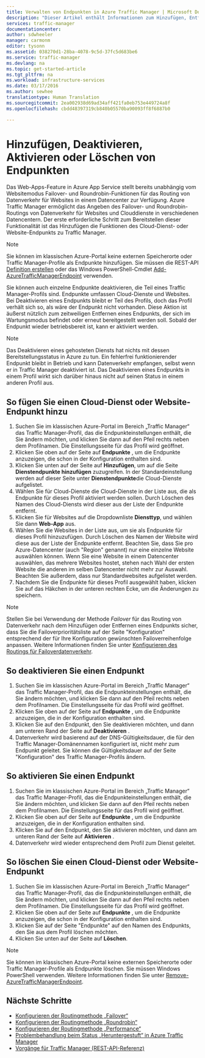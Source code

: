 ```yaml
---
title: Verwalten von Endpunkten in Azure Traffic Manager | Microsoft Docs
description: "Dieser Artikel enthält Informationen zum Hinzufügen, Entfernen, Aktivieren und Deaktivieren von Endpunkten in Azure Traffic Manager."
services: traffic-manager
documentationcenter: 
author: sdwheeler
manager: carmonm
editor: tysonn
ms.assetid: 038270d1-28ba-4078-9c5d-37fc5d683be6
ms.service: traffic-manager
ms.devlang: na
ms.topic: get-started-article
ms.tgt_pltfrm: na
ms.workload: infrastructure-services
ms.date: 03/17/2016
ms.author: sewhee
translationtype: Human Translation
ms.sourcegitcommit: 2ea002938d69ad34aff421fa0eb753e449724a8f
ms.openlocfilehash: cbdd48397319cb840b05570ba90093ff8f6887b0

---
```


# <a name="add-disable-enable-or-delete-endpoints"></a>Hinzufügen, Deaktivieren, Aktivieren oder Löschen von Endpunkten

Das Web-Apps-Feature in Azure App Service stellt bereits unabhängig vom Websitemodus Failover- und Roundrobin-Funktionen für das Routing von Datenverkehr für Websites in einem Datencenter zur Verfügung. Azure Traffic Manager ermöglicht das Angeben des Failover- und Roundrobin-Routings von Datenverkehr für Websites und Clouddienste in verschiedenen Datencentern. Der erste erforderliche Schritt zum Bereitstellen dieser Funktionalität ist das Hinzufügen die Funktionen des Cloud-Dienst- oder Website-Endpunkts zu Traffic Manager.

> [!NOTE]
> Sie können im klassischen Azure-Portal keine externen Speicherorte oder Traffic Manager-Profile als Endpunkte hinzufügen. Sie müssen die REST-API [Definition erstellen](http://go.microsoft.com/fwlink/p/?LinkId=400772) oder das Windows PowerShell-Cmdlet [Add-AzureTrafficManagerEndpoint](http://go.microsoft.com/fwlink/p/?LinkId=400774) verwenden.

Sie können auch einzelne Endpunkte deaktivieren, die Teil eines Traffic Manager-Profils sind. Endpunkte umfassen Cloud-Dienste und Websites. Bei Deaktivieren eines Endpunkts bleibt er Teil des Profils, doch das Profil verhält sich so, als wäre der Endpunkt nicht vorhanden. Diese Aktion ist äußerst nützlich zum zeitweiligen Entfernen eines Endpunkts, der sich im Wartungsmodus befindet oder erneut bereitgestellt werden soll. Sobald der Endpunkt wieder betriebsbereit ist, kann er aktiviert werden.

> [!NOTE]
> Das Deaktivieren eines gehosteten Diensts hat nichts mit dessen Bereitstellungsstatus in Azure zu tun. Ein fehlerfrei funktionierender Endpunkt bleibt in Betrieb und kann Datenverkehr empfangen, selbst wenn er in Traffic Manager deaktiviert ist. Das Deaktivieren eines Endpunkts in einem Profil wirkt sich darüber hinaus nicht auf seinen Status in einem anderen Profil aus.

## <a name="to-add-a-cloud-service-or-website-endpoint"></a>So fügen Sie einen Cloud-Dienst oder Website-Endpunkt hinzu

1. Suchen Sie im klassischen Azure-Portal im Bereich „Traffic Manager“ das Traffic Manager-Profil, das die Endpunkteinstellungen enthält, die Sie ändern möchten, und klicken Sie dann auf den Pfeil rechts neben dem Profilnamen. Die Einstellungsseite für das Profil wird geöffnet.
2. Klicken Sie oben auf der Seite auf **Endpunkte** , um die Endpunkte anzuzeigen, die schon in der Konfiguration enthalten sind.
3. Klicken Sie unten auf der Seite auf **Hinzufügen**, um auf die Seite **Dienstendpunkte hinzufügen** zuzugreifen. In der Standardeinstellung werden auf dieser Seite unter **Dienstendpunkte**die Cloud-Dienste aufgelistet.
4. Wählen Sie für Cloud-Dienste die Cloud-Dienste in der Liste aus, die als Endpunkte für dieses Profil aktiviert werden sollen. Durch Löschen des Namen des Cloud-Diensts wird dieser aus der Liste der Endpunkte entfernt.
5. Klicken Sie für Websites auf die Dropdownliste **Diensttyp**, und wählen Sie dann **Web-App** aus.
6. Wählen Sie die Websites in der Liste aus, um sie als Endpunkte für dieses Profil hinzuzufügen. Durch Löschen des Namen der Website wird diese aus der Liste der Endpunkte entfernt. Beachten Sie, dass Sie pro Azure-Datencenter (auch "Region" genannt) nur eine einzelne Website auswählen können. Wenn Sie eine Website in einem Datencenter auswählen, das mehrere Websites hostet, stehen nach Wahl der ersten Website die anderen im selben Datencenter nicht mehr zur Auswahl. Beachten Sie außerdem, dass nur Standardwebsites aufgelistet werden.
7. Nachdem Sie die Endpunkte für dieses Profil ausgewählt haben, klicken Sie auf das Häkchen in der unteren rechten Ecke, um die Änderungen zu speichern.

> [!NOTE]
> Stellen Sie bei Verwendung der Methode *Failover* für das Routing von Datenverkehr nach dem Hinzufügen oder Entfernen eines Endpunkts sicher, dass Sie die Failoverprioritätsliste auf der Seite "Konfiguration" entsprechend der für Ihre Konfiguration gewünschten Failoverreihenfolge anpassen. Weitere Informationen finden Sie unter [Konfigurieren des Routings für Failoverdatenverkehr](traffic-manager-configure-failover-routing-method.md).

## <a name="to-disable-an-endpoint"></a>So deaktivieren Sie einen Endpunkt

1. Suchen Sie im klassischen Azure-Portal im Bereich „Traffic Manager“ das Traffic Manager-Profil, das die Endpunkteinstellungen enthält, die Sie ändern möchten, und klicken Sie dann auf den Pfeil rechts neben dem Profilnamen. Die Einstellungsseite für das Profil wird geöffnet.
2. Klicken Sie oben auf der Seite auf **Endpunkte** , um die Endpunkte anzuzeigen, die in der Konfiguration enthalten sind.
3. Klicken Sie auf den Endpunkt, den Sie deaktivieren möchten, und dann am unteren Rand der Seite auf **Deaktivieren** .
4. Datenverkehr wird basierend auf der DNS-Gültigkeitsdauer, die für den Traffic Manager-Domänennamen konfiguriert ist, nicht mehr zum Endpunkt geleitet. Sie können die Gültigkeitsdauer auf der Seite "Konfiguration" des Traffic Manager-Profils ändern.

## <a name="to-enable-an-endpoint"></a>So aktivieren Sie einen Endpunkt

1. Suchen Sie im klassischen Azure-Portal im Bereich „Traffic Manager“ das Traffic Manager-Profil, das die Endpunkteinstellungen enthält, die Sie ändern möchten, und klicken Sie dann auf den Pfeil rechts neben dem Profilnamen. Die Einstellungsseite für das Profil wird geöffnet.
2. Klicken Sie oben auf der Seite auf **Endpunkte** , um die Endpunkte anzuzeigen, die in der Konfiguration enthalten sind.
3. Klicken Sie auf den Endpunkt, den Sie aktivieren möchten, und dann am unteren Rand der Seite auf **Aktivieren** .
4. Datenverkehr wird wieder entsprechend dem Profil zum Dienst geleitet.

## <a name="to-delete-a-cloud-service-or-website-endpoint"></a>So löschen Sie einen Cloud-Dienst oder Website-Endpunkt

1. Suchen Sie im klassischen Azure-Portal im Bereich „Traffic Manager“ das Traffic Manager-Profil, das die Endpunkteinstellungen enthält, die Sie ändern möchten, und klicken Sie dann auf den Pfeil rechts neben dem Profilnamen. Die Einstellungsseite für das Profil wird geöffnet.
2. Klicken Sie oben auf der Seite auf **Endpunkte** , um die Endpunkte anzuzeigen, die schon in der Konfiguration enthalten sind.
3. Klicken Sie auf der Seite "Endpunkte" auf den Namen des Endpunkts, den Sie aus dem Profil löschen möchten.
4. Klicken Sie unten auf der Seite auf **Löschen**.

> [!NOTE]
> Sie können im klassischen Azure-Portal keine externen Speicherorte oder Traffic Manager-Profile als Endpunkte löschen. Sie müssen Windows PowerShell verwenden. Weitere Informationen finden Sie unter [Remove-AzureTrafficManagerEndpoint](https://msdn.microsoft.com/library/dn690251.aspx).

## <a name="next-steps"></a>Nächste Schritte

* [Konfigurieren der Routingmethode „Failover“](traffic-manager-configure-failover-routing-method.md)
* [Konfigurieren der Routingmethode „Roundrobin“](traffic-manager-configure-round-robin-routing-method.md)
* [Konfigurieren der Routingmethode „Performance“](traffic-manager-configure-performance-routing-method.md)
* [Problembehandlung beim Status „Heruntergestuft“ in Azure Traffic Manager](traffic-manager-troubleshooting-degraded.md)
* [Vorgänge für Traffic Manager (REST-API-Referenz)](http://go.microsoft.com/fwlink/p/?LinkID=313584)




<!--HONumber=Nov16_HO2-->



